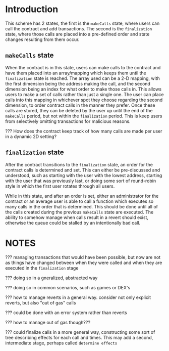 # Introduction

This scheme has 2 states, the first is the `makeCalls` state, where users can call the contract and add transactions. The second is the `finalization` state, where those calls are placed into a pre-defined order and state changes resulting from them occur.

## `makeCalls` state

When the contract is in this state, users can make calls to the contract and have them placed into an array/mapping which keeps them until the `finalization` state is reached. The array used can be a 2-D mapping, with the first dimension being the address making the call, and the second dimension being an index for what order to make those calls in. This allows users to make a set of calls rather than just a single one. The user can place calls into this mapping in whichever spot they choose regarding the second dimension, to order contract calls in the manner they prefer. Once these calls are stored, they can be deleted by the user up until the end of the `makeCalls` period, but not within the `finalization` period. This is keep users from selectively omitting transactions for malicious reasons.

??? How does the contract keep track of how many calls are made per user in a dynamic 2D setting?

## `finalization` state

After the contract transitions to the `finalization` state, an order for the contract calls is determined and set. This can either be pre-discussed and understood, such as starting with the user with the lowest address, starting with the user that was previously last, or doing some sort of round-robin style in which the first user rotates through all users.

While in this state, and after an order is set, either an administrator for the contract or an average user is able to call a function which executes so many calls in the order that is determined. This should be done until all of the calls created during the previous `makeCalls` state are executed. The ability to somehow manage when calls result in a revert should exist, otherwise the queue could be stalled by an intentionally bad call.

# NOTES

??? managing transactions that would have been possible, but now are not as things have changed between when they were called and when they are executed in the `finalization` stage

  ??? doing so in a gneralized, abstracted way
  
  ??? doing so in common scenarios, such as games or DEX's
  
??? how to manage reverts in a general way. consider not only explicit reverts, but also "out of gas" calls

  ??? could be done with an error system rather than reverts
  
  ??? how to manage out of gas though???
    
  ??? could finalize calls in a more general way, constructing some sort of tree describing effects for each call and times. This may add a second, intermediate stage, perhaps called `determine effects`
